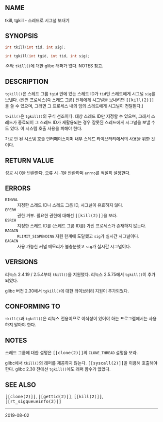 ## NAME

tkill, tgkill - 스레드로 시그널 보내기

## SYNOPSIS

```c
int tkill(int tid, int sig);

int tgkill(int tgid, int tid, int sig);
```

*주의*: `tkill()`에 대한 glibc 래퍼가 없다. NOTES 참고.

## DESCRIPTION

`tgkill()`은 스레드 그룹 `tgid` 안에 있는 스레드 ID가 `tid`인 스레드에게 시그널 `sig`를 보낸다. (반면 프로세스(즉 스레드 그룹) 전체에게 시그널을 보내려면 <tt>[[kill(2)]]</tt>을 쓸 수 있으며, 그러면 그 프로세스 내의 임의 스레드에게 시그널이 전달된다.)

`tkill()`은 `tgkill()`의 구식 선조이다. 대상 스레드 ID만 지정할 수 있으며, 그래서 스레드가 종료되어 그 스레드 ID가 재활용되는 경우 잘못된 스레드에게 시그널을 보낼 수도 있다. 이 시스템 호출 사용을 피해야 한다.

가공 안 된 시스템 호출 인터페이스이며 내부 스레드 라이브러리에서의 사용을 위한 것이다.

## RETURN VALUE

성공 시 0을 반환한다. 오류 시 -1을 반환하며 `errno`를 적절히 설정한다.

## ERRORS

<dl>
<dt><code>EINVAL</code></dt>
<dd>지정한 스레드 ID나 스레드 그룹 ID, 시그널이 유효하지 않다.</dd>
<dt><code>EPERM</code></dt>
<dd>권한 거부. 필요한 권한에 대해선 <tt>[[kill(2)]]</tt>을 보라.</dd>
<dt><code>ESRCH</code></dt>
<dd>지정한 스레드 ID를 (스레드 그룹 ID를) 가진 프로세스가 존재하지 않는다.</dd>
<dt><code>EAGAIN</code></dt>
<dd><code>RLIMIT_SIGPENDING</code> 자원 한계에 도달했고 <code>sig</code>가 실시간 시그널이다.</dd>
<dt><code>EAGAIN</code></dt>
<dd>사용 가능한 커널 메모리가 불충분했고 <code>sig</code>가 실시간 시그널이다.</dd>
</dl>

## VERSIONS

리눅스 2.4.19 / 2.5.4부터 `tkill()`을 지원했다. 리눅스 2.5.75에서 `tgkill()`이 추가되었다.

glibc 버전 2.30에서 `tgkill()`에 대한 라이브러리 지원이 추가되었다.

## CONFORMING TO

`tkill()`과 `tgkill()`은 리눅스 전용이므로 이식성이 있어야 하는 프로그램에서는 사용하지 말아야 한다.

## NOTES

스레드 그룹에 대한 설명은 <tt>[[clone(2)]]</tt>의 `CLONE_THREAD` 설명을 보라.

glibc에서 `tkill()`의 래퍼를 제공하지 않는다. <tt>[[syscall(2)]]</tt>을 이용해 호출해야 한다. glibc 2.30 전에선 `tgkill()`에도 래퍼 함수가 없었다.

## SEE ALSO

<tt>[[clone(2)]]</tt>, <tt>[[gettid(2)]]</tt>, <tt>[[kill(2)]]</tt>, <tt>[[rt_sigqueueinfo(2)]]</tt>

----

2019-08-02
